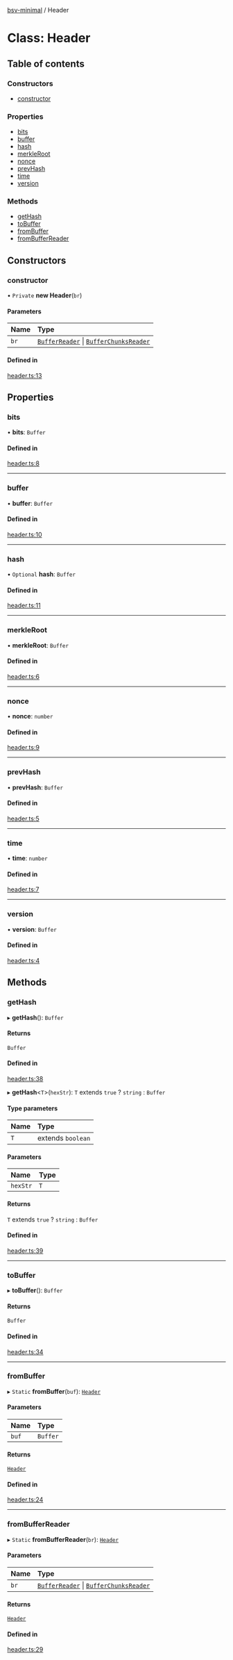 [bsv-minimal](../README.md) / Header

# Class: Header

## Table of contents

### Constructors

- [constructor](Header.md#constructor)

### Properties

- [bits](Header.md#bits)
- [buffer](Header.md#buffer)
- [hash](Header.md#hash)
- [merkleRoot](Header.md#merkleroot)
- [nonce](Header.md#nonce)
- [prevHash](Header.md#prevhash)
- [time](Header.md#time)
- [version](Header.md#version)

### Methods

- [getHash](Header.md#gethash)
- [toBuffer](Header.md#tobuffer)
- [fromBuffer](Header.md#frombuffer)
- [fromBufferReader](Header.md#frombufferreader)

## Constructors

### constructor

• `Private` **new Header**(`br`)

#### Parameters

| Name | Type |
| :------ | :------ |
| `br` | [`BufferReader`](utils.BufferReader.md) \| [`BufferChunksReader`](utils.BufferChunksReader.md) |

#### Defined in

[header.ts:13](https://github.com/andrewrjohn/bsv-minimal/blob/master/src/header.ts#L13)

## Properties

### bits

• **bits**: `Buffer`

#### Defined in

[header.ts:8](https://github.com/andrewrjohn/bsv-minimal/blob/master/src/header.ts#L8)

___

### buffer

• **buffer**: `Buffer`

#### Defined in

[header.ts:10](https://github.com/andrewrjohn/bsv-minimal/blob/master/src/header.ts#L10)

___

### hash

• `Optional` **hash**: `Buffer`

#### Defined in

[header.ts:11](https://github.com/andrewrjohn/bsv-minimal/blob/master/src/header.ts#L11)

___

### merkleRoot

• **merkleRoot**: `Buffer`

#### Defined in

[header.ts:6](https://github.com/andrewrjohn/bsv-minimal/blob/master/src/header.ts#L6)

___

### nonce

• **nonce**: `number`

#### Defined in

[header.ts:9](https://github.com/andrewrjohn/bsv-minimal/blob/master/src/header.ts#L9)

___

### prevHash

• **prevHash**: `Buffer`

#### Defined in

[header.ts:5](https://github.com/andrewrjohn/bsv-minimal/blob/master/src/header.ts#L5)

___

### time

• **time**: `number`

#### Defined in

[header.ts:7](https://github.com/andrewrjohn/bsv-minimal/blob/master/src/header.ts#L7)

___

### version

• **version**: `Buffer`

#### Defined in

[header.ts:4](https://github.com/andrewrjohn/bsv-minimal/blob/master/src/header.ts#L4)

## Methods

### getHash

▸ **getHash**(): `Buffer`

#### Returns

`Buffer`

#### Defined in

[header.ts:38](https://github.com/andrewrjohn/bsv-minimal/blob/master/src/header.ts#L38)

▸ **getHash**<`T`\>(`hexStr`): `T` extends ``true`` ? `string` : `Buffer`

#### Type parameters

| Name | Type |
| :------ | :------ |
| `T` | extends `boolean` |

#### Parameters

| Name | Type |
| :------ | :------ |
| `hexStr` | `T` |

#### Returns

`T` extends ``true`` ? `string` : `Buffer`

#### Defined in

[header.ts:39](https://github.com/andrewrjohn/bsv-minimal/blob/master/src/header.ts#L39)

___

### toBuffer

▸ **toBuffer**(): `Buffer`

#### Returns

`Buffer`

#### Defined in

[header.ts:34](https://github.com/andrewrjohn/bsv-minimal/blob/master/src/header.ts#L34)

___

### fromBuffer

▸ `Static` **fromBuffer**(`buf`): [`Header`](Header.md)

#### Parameters

| Name | Type |
| :------ | :------ |
| `buf` | `Buffer` |

#### Returns

[`Header`](Header.md)

#### Defined in

[header.ts:24](https://github.com/andrewrjohn/bsv-minimal/blob/master/src/header.ts#L24)

___

### fromBufferReader

▸ `Static` **fromBufferReader**(`br`): [`Header`](Header.md)

#### Parameters

| Name | Type |
| :------ | :------ |
| `br` | [`BufferReader`](utils.BufferReader.md) \| [`BufferChunksReader`](utils.BufferChunksReader.md) |

#### Returns

[`Header`](Header.md)

#### Defined in

[header.ts:29](https://github.com/andrewrjohn/bsv-minimal/blob/master/src/header.ts#L29)
